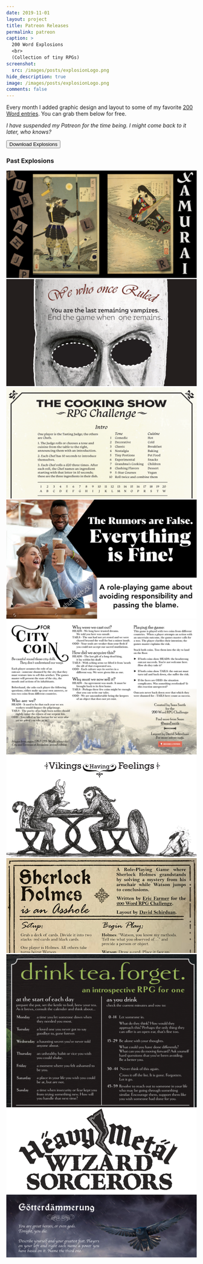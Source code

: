 ```yaml
---
date: 2019-11-01
layout: project
title: Patreon Releases
permalink: patreon
caption: >
  200 Word Explosions
  <br>
  (Collection of tiny RPGs)
screenshot:
  src: /images/posts/explosionLogo.png
hide_description: true
image: /images/posts/explosionLogo.png
comments: false
---
```


Every month I added graphic design and layout to some of my favorite [200 Word entries](https://200wordrpg.github.io/). You can grab them below for free.

_I have suspended my Patreon for the time being. I might come back to it later, who knows?_

<div class="row centerButtons">
  <div class="col-md-6 col-12">
    <button class="btn wyrd-btn" onclick="location.href='/files/Patreon_Exposions.zip'" type="button">Download Explosions</button>
  </div>
 </div>

### Past Explosions

<div class="row centerButtons">
  <div class="col-12">
<img class="prize" src="/images/explosions/xamurai.png"/>
</div>
  <div class="col-lg-6 col-12">
<img class="prize" src="/images/explosions/WeWhoOnceRuled.png"/>
</div>
  <div class="col-lg-6 col-12">
<img class="prize" src="/images/explosions/Cooking_Show.png"/>
</div>
  <div class="col-lg-6 col-12">
<img class="prize" src="/images/explosions/rumors.png"/>
  </div>
  <div class="col-lg-6 col-12">
<img class="prize" src="/images/explosions/ForCityCoin.png"/>
</div>
  <div class="col-lg-6 col-12">
<img class="prize" src="/images/explosions/Feelings.jpg"/>
</div>
  <div class="col-lg-6 col-12">
<img class="prize" src="/images/explosions/sherlock.png"/>
</div>
  <div class="col-lg-6 col-12">
<img class="prize" src="/images/explosions/Drink_Tea_Forget.png"/>
</div>
  <div class="col-lg-6 col-12">
<img class="prize" src="/images/explosions/wizards.png"/>
</div>
  <div class="col-12">
<img class="prize" src="/images/explosions/DeathBattle.png"/>
</div>
  </div>


